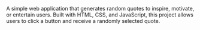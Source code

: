 A simple web application that generates random quotes to inspire, motivate, or entertain users. Built with HTML, CSS, and JavaScript, this project allows users to click a button and receive a randomly selected quote.
